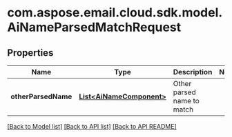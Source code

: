 
# com.aspose.email.cloud.sdk.model.AiNameParsedMatchRequest

## Properties
Name | Type | Description | Notes
------------ | ------------- | ------------- | -------------
**otherParsedName** | [**List&lt;AiNameComponent&gt;**](AiNameComponent.md) | Other parsed name to match              | 


[[Back to Model list]](README.md#documentation-for-models) [[Back to API list]](README.md#documentation-for-api-endpoints) [[Back to API README]](README.md)

